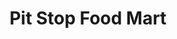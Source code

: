 ---
title: "Pit Stop Food Mart"
url: /san-antonio/pit-stop-food-mart-babcock-road/
shop: convenience
---